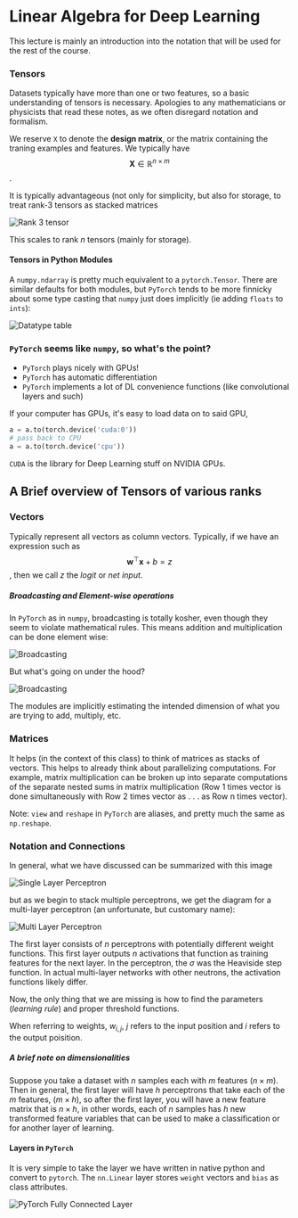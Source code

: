 # Linear Algebra for Deep Learning

This lecture is mainly an introduction into the notation that will be used for the rest of the course.

### Tensors

Datasets typically have more than one or two features, so a basic understanding of tensors is necessary. Apologies to any mathematicians or physicists that read these notes, as we often disregard notation and formalism. 

We reserve `X` to denote the __design matrix__, or the matrix containing the traning examples and features. We typically have $$\mathbf { X } \in \mathbb { R } ^ { n \times m }$$. 

It is typically advantageous (not only for simplicity, but also for storage, to treat rank-3 tensors as stacked matrices

![Rank 3 tensor](./images/tensor_visualization.png "Tensor visualization")

This scales to rank $n$ tensors (mainly for storage). 

#### Tensors in Python Modules

A `numpy.ndarray` is pretty much equivalent to a `pytorch.Tensor`. There are similar defaults for both modules, but `PyTorch` tends to be more finnicky about some type casting that `numpy` just does implicitly (ie adding `floats` to `ints`):

![Datatype table](./images/pytorch_datatypes.png "Datatype table")

### `PyTorch` seems like `numpy`, so what's the point?
* `PyTorch` plays nicely with GPUs!
* `PyTorch` has automatic differentiation
* `PyTorch` implements a lot of DL convenience functions (like convolutional layers and such)

If your computer has GPUs, it's easy to load data on to said GPU, 

```python
a = a.to(torch.device('cuda:0'))
# pass back to CPU
a = a.to(torch.device('cpu'))
```

`CUDA` is the library for Deep Learning stuff on NVIDIA GPUs. 

## A Brief overview of Tensors of various ranks

### Vectors

Typically represent all vectors as column vectors. Typically, if we have an expression such as $$\mathbf { w } ^ { \top } \mathbf { x } + b = z$$, then we call $z$ the _logit_ or _net input_. 

##### Broadcasting and Element-wise operations

In `PyTorch` as in `numpy`, broadcasting is totally kosher, even though they seem to violate mathematical rules. This means addition and multiplication can be done element wise: 

![Broadcasting](./images/broadcasting.png "Broadcasting")

But what's going on under the hood?

![Broadcasting](./images/broadcasting_1.png "Broadcasting")

The modules are implicitly estimating the intended dimension of what you are trying to add, multiply, etc. 


### Matrices

It helps (in the context of this class) to think of matrices as stacks of vectors. This helps to already think about parallelizing computations. For example, matrix multiplication can be broken up into separate computations of the separate nested sums in matrix multiplication (Row 1 times vector is done simultaneously with Row 2 times vector as . . . as Row n times vector). 

Note: `view` and `reshape` in `PyTorch` are aliases, and pretty much the same as `np.reshape`.

### Notation and Connections

In general, what we have discussed can be summarized with this image 

![Single Layer Perceptron](./images/single_layer.png "Single Layer Perceptron")

but as we begin to stack multiple perceptrons, we get the diagram for a multi-layer perceptron (an unfortunate, but customary name):

![Multi Layer Perceptron](./images/multi_layer.png "Multi Layer Perceptron")

The first layer consists of $n$ perceptrons with potentially different weight functions. This first layer outputs $n$ activations that function as training features for the next layer. In the perceptron, the $\sigma$ was the Heaviside step function. In actual multi-layer networks with other neutrons, the activation functions likely differ.

Now, the only thing that we are missing is how to find the parameters (_learning rule_) and proper threshold functions. 

When referring to weights, $w_{i,j}$, $j$ refers to the input position and $i$ refers to the output poisition.

##### A brief note on dimensionalities

Suppose you take a dataset with $n$ samples each with $m$ features ($n \times m$). Then in general, the first layer will have $h$ perceptrons that take each of the $m$ features, ($m \times h$), so after the first layer, you will have a new feature matrix that is $n \times h$, in other words, each of $n$ samples has $h$ new transformed feature variables that can be used to make a classification or for another layer of learning. 

#### Layers in `PyTorch`

It is very simple to take the layer we have written in native python and convert to `pytorch`. The `nn.Linear` layer stores `weight` vectors and `bias` as class attributes. 

![PyTorch Fully Connected Layer](./images/fc_layer_pytorch.png "PyTorch FC layer")

